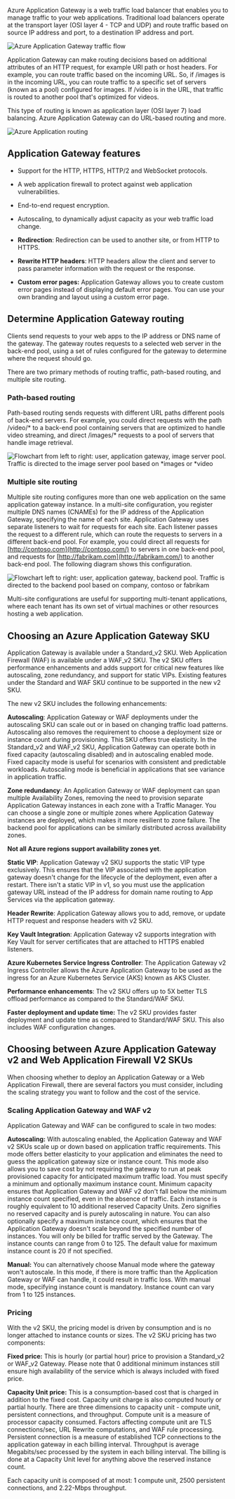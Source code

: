 

Azure Application Gateway is a web traffic load balancer that enables you to manage traffic to your web applications. Traditional load balancers operate at the transport layer (OSI layer 4 - TCP and UDP) and route traffic based on source IP address and port, to a destination IP address and port.

![Azure Application Gateway traffic flow](../media/azure-application-gateway-flow.png)

Application Gateway can make routing decisions based on additional attributes of an HTTP request, for example URI path or host headers. For example, you can route traffic based on the incoming URL. So, if /images is in the incoming URL, you can route traffic to a specific set of servers (known as a pool) configured for images. If /video is in the URL, that traffic is routed to another pool that's optimized for videos.

This type of routing is known as application layer (OSI layer 7) load balancing. Azure Application Gateway can do URL-based routing and more.

![Azure Application routing ](../media/azure-application-gateway-routing.png)

## Application Gateway features

- Support for the HTTP, HTTPS, HTTP/2 and WebSocket protocols.

- A web application firewall to protect against web application vulnerabilities.

- End-to-end request encryption.

- Autoscaling, to dynamically adjust capacity as your web traffic load change.

- **Redirection**: Redirection can be used to another site, or from HTTP to HTTPS.

- **Rewrite HTTP headers**: HTTP headers allow the client and server to pass parameter information with the request or the response.

- **Custom error pages:** Application Gateway allows you to create custom error pages instead of displaying default error pages. You can use your own branding and layout using a custom error page.

 

## Determine Application Gateway routing

Clients send requests to your web apps to the IP address or DNS name of the gateway. The gateway routes requests to a selected web server in the back-end pool, using a set of rules configured for the gateway to determine where the request should go.

There are two primary methods of routing traffic, path-based routing, and multiple site routing.

### Path-based routing

Path-based routing sends requests with different URL paths different pools of back-end servers. For example, you could direct requests with the path /video/* to a back-end pool containing servers that are optimized to handle video streaming, and direct /images/* requests to a pool of servers that handle image retrieval.

![Flowchart from left to right: user, application gateway, image server pool. Traffic is directed to the image server pool based on *images or *video](../media/app-gateway-path.png)

 

### Multiple site routing

Multiple site routing configures more than one web application on the same application gateway instance. In a multi-site configuration, you register multiple DNS names (CNAMEs) for the IP address of the Application Gateway, specifying the name of each site. Application Gateway uses separate listeners to wait for requests for each site. Each listener passes the request to a different rule, which can route the requests to servers in a different back-end pool. For example, you could direct all requests for [http://contoso.com](http://contoso.com/) to servers in one back-end pool, and requests for [http://fabrikam.com](http://fabrikam.com/) to another back-end pool. The following diagram shows this configuration.

![Flowchart left to right: user, application gateway, backend pool. Traffic is directed to the backend pool based on company, contoso or fabrikam](../media/app-gateway-site.png)

Multi-site configurations are useful for supporting multi-tenant applications, where each tenant has its own set of virtual machines or other resources hosting a web application.

## Choosing an Azure Application Gateway SKU

Application Gateway is available under a Standard_v2 SKU. Web Application Firewall (WAF) is available under a WAF_v2 SKU. The v2 SKU offers performance enhancements and adds support for critical new features like autoscaling, zone redundancy, and support for static VIPs. Existing features under the Standard and WAF SKU continue to be supported in the new v2 SKU. 

The new v2 SKU includes the following enhancements:

**Autoscaling**: Application Gateway or WAF deployments under the autoscaling SKU can scale out or in based on changing traffic load patterns. Autoscaling also removes the requirement to choose a deployment size or instance count during provisioning. This SKU offers true elasticity. In the Standard_v2 and WAF_v2 SKU, Application Gateway can operate both in fixed capacity (autoscaling disabled) and in autoscaling enabled mode. Fixed capacity mode is useful for scenarios with consistent and predictable workloads. Autoscaling mode is beneficial in applications that see variance in application traffic.

**Zone redundancy**: An Application Gateway or WAF deployment can span multiple Availability Zones, removing the need to provision separate Application Gateway instances in each zone with a Traffic Manager. You can choose a single zone or multiple zones where Application Gateway instances are deployed, which makes it more resilient to zone failure. The backend pool for applications can be similarly distributed across availability zones.

**Not all Azure regions support availability zones yet**.

**Static VIP**: Application Gateway v2 SKU supports the static VIP type exclusively. This ensures that the VIP associated with the application gateway doesn't change for the lifecycle of the deployment, even after a restart. There isn't a static VIP in v1, so you must use the application gateway URL instead of the IP address for domain name routing to App Services via the application gateway.

**Header Rewrite**: Application Gateway allows you to add, remove, or update HTTP request and response headers with v2 SKU. 

**Key Vault Integration**: Application Gateway v2 supports integration with Key Vault for server certificates that are attached to HTTPS enabled listeners. 

**Azure Kubernetes Service Ingress Controller**: The Application Gateway v2 Ingress Controller allows the Azure Application Gateway to be used as the ingress for an Azure Kubernetes Service (AKS) known as AKS Cluster. 

**Performance enhancements**: The v2 SKU offers up to 5X better TLS offload performance as compared to the Standard/WAF SKU.

**Faster deployment and update time:** The v2 SKU provides faster deployment and update time as compared to Standard/WAF SKU. This also includes WAF configuration changes.

 

## Choosing between Azure Application Gateway v2 and Web Application Firewall V2 SKUs 

When choosing whether to deploy an Application Gateway or a Web Application Firewall, there are several factors you must consider, including the scaling strategy you want to follow and the cost of the service. 


### Scaling Application Gateway and WAF v2

Application Gateway and WAF can be configured to scale in two modes:

**Autoscaling:** With autoscaling enabled, the Application Gateway and WAF v2 SKUs scale up or down based on application traffic requirements. This mode offers better elasticity to your application and eliminates the need to guess the application gateway size or instance count. This mode also allows you to save cost by not requiring the gateway to run at peak provisioned capacity for anticipated maximum traffic load. You must specify a minimum and optionally maximum instance count. Minimum capacity ensures that Application Gateway and WAF v2 don't fall below the minimum instance count specified, even in the absence of traffic. Each instance is roughly equivalent to 10 additional reserved Capacity Units. Zero signifies no reserved capacity and is purely autoscaling in nature. You can also optionally specify a maximum instance count, which ensures that the Application Gateway doesn't scale beyond the specified number of instances. You will only be billed for traffic served by the Gateway. The instance counts can range from 0 to 125. The default value for maximum instance count is 20 if not specified.

**Manual:** You can alternatively choose Manual mode where the gateway won't autoscale. In this mode, if there is more traffic than the Application Gateway or WAF can handle, it could result in traffic loss. With manual mode, specifying instance count is mandatory. Instance count can vary from 1 to 125 instances.

### Pricing

With the v2 SKU, the pricing model is driven by consumption and is no longer attached to instance counts or sizes. The v2 SKU pricing has two components:

**Fixed price:** This is hourly (or partial hour) price to provision a Standard_v2 or WAF_v2 Gateway. Please note that 0 additional minimum instances still ensure high availability of the service which is always included with fixed price.

**Capacity Unit price:** This is a consumption-based cost that is charged in addition to the fixed cost. Capacity unit charge is also computed hourly or partial hourly. There are three dimensions to capacity unit - compute unit, persistent connections, and throughput. Compute unit is a measure of processor capacity consumed. Factors affecting compute unit are TLS connections/sec, URL Rewrite computations, and WAF rule processing. Persistent connection is a measure of established TCP connections to the application gateway in each billing interval. Throughput is average Megabits/sec processed by the system in each billing interval. The billing is done at a Capacity Unit level for anything above the reserved instance count.

Each capacity unit is composed of at most: 1 compute unit, 2500 persistent connections, and 2.22-Mbps throughput.

